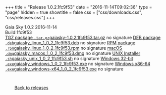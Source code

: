 +++
title = "Release 1.0.2.1fc9f53"
date = "2016-11-14T09:02:36"
type = "page"
hidden = true
showtitle = false
css = ["css/downloads.css", "css/releases.css"]
+++

<div class="download-container">
<div id="download-title">
<i class="i mdi:tag"></i>
Gaia Sky <span class="downloads-version">1.0.2</span> 
<time class="downloads-releasedate" datetime="2016-11-14T09:02:36" title="Published: 2016-11-14T09:02:36"><i class="i mdi:calendar"></i> 2016-11-14</time>
<div class="downloads-build">Build 1fc9f53</div></div>
<div class="download-section">
<a href="https://gaia.ari.uni-heidelberg.de/gaiasky/releases/1.0.2.1fc9f53/gaiasky-1.0.2.1fc9f53.tar.gz" class="download-button"><i class="i mdi:zip-box"></i> TGZ package <code>.tar.gz</code><span class="download-sub">gaiasky-1.0.2.1fc9f53.tar.gz</span></a>
<span class="signature">no signature</span>
<a href="https://gaia.ari.uni-heidelberg.de/gaiasky/releases/1.0.2.1fc9f53/gaiasky_linux_1_0_2_1fc9f53.deb" class="download-button"><i class="i mdi:debian"></i> DEB package <code>.deb</code><span class="download-sub">gaiasky_linux_1_0_2_1fc9f53.deb</span></a>
<span class="signature">no signature</span>
<a href="https://gaia.ari.uni-heidelberg.de/gaiasky/releases/1.0.2.1fc9f53/gaiasky_linux_1_0_2_1fc9f53.rpm" class="download-button"><i class="i mdi:fedora"></i> RPM package <code>.rpm</code><span class="download-sub">gaiasky_linux_1_0_2_1fc9f53.rpm</span></a>
<span class="signature">no signature</span>
<a href="https://gaia.ari.uni-heidelberg.de/gaiasky/releases/1.0.2.1fc9f53/gaiasky_macos_1_0_2_1fc9f53.dmg" class="download-button"><i class="i fa6-brands:apple"></i> macOS <code>.dmg</code><span class="download-sub">gaiasky_macos_1_0_2_1fc9f53.dmg</span></a>
<span class="signature">no signature</span>
<a href="https://gaia.ari.uni-heidelberg.de/gaiasky/releases/1.0.2.1fc9f53/gaiasky_unix_1_0_2_1fc9f53.sh" class="download-button"><i class="i token:unix"></i> UNIX Installer <code>.sh</code><span class="download-sub">gaiasky_unix_1_0_2_1fc9f53.sh</span></a>
<span class="signature">no signature</span>
<a href="https://gaia.ari.uni-heidelberg.de/gaiasky/releases/1.0.2.1fc9f53/gaiasky_windows_1_0_2_1fc9f53.exe" class="download-button"><i class="i fa6-brands:windows"></i> Windows 32-bit <code>.exe</code><span class="download-sub">gaiasky_windows_1_0_2_1fc9f53.exe</span></a>
<span class="signature">no signature</span>
<a href="https://gaia.ari.uni-heidelberg.de/gaiasky/releases/1.0.2.1fc9f53/gaiasky_windows-x64_1_0_2_1fc9f53.exe" class="download-button"><i class="i fa6-brands:windows"></i> Windows x86-64 <code>.exe</code><span class="download-sub">gaiasky_windows-x64_1_0_2_1fc9f53.exe</span></a>
<span class="signature">no signature</span>
</div>
</div>

<p class="center-text" style="padding: 30px;"><a href="/downloads/releases"><i class="i mdi:arrow-left-bold-circle"></i> Back to releases</a>
</p>
